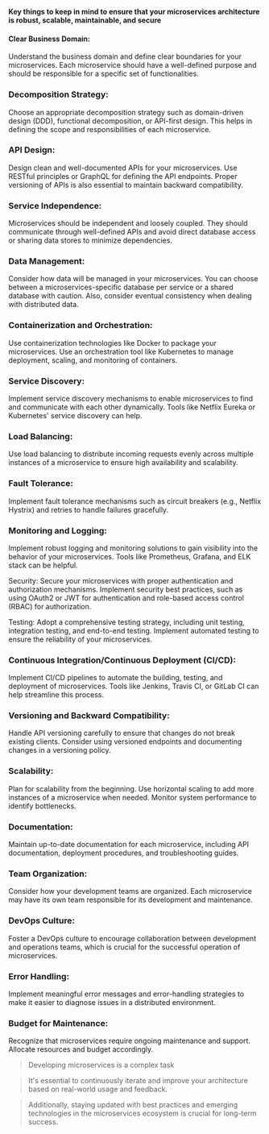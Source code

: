 **Key things to keep in mind to ensure that your microservices architecture is robust, scalable, maintainable, and secure**

#### Clear Business Domain:
Understand the business domain and define clear boundaries for your microservices. Each microservice should have a well-defined purpose and should be responsible for a specific set of functionalities.

### Decomposition Strategy: 
Choose an appropriate decomposition strategy such as domain-driven design (DDD), functional decomposition, or API-first design. This helps in defining the scope and responsibilities of each microservice.

### API Design: 
Design clean and well-documented APIs for your microservices. Use RESTful principles or GraphQL for defining the API endpoints. Proper versioning of APIs is also essential to maintain backward compatibility.

### Service Independence: 
Microservices should be independent and loosely coupled. They should communicate through well-defined APIs and avoid direct database access or sharing data stores to minimize dependencies.

### Data Management: 
Consider how data will be managed in your microservices. You can choose between a microservices-specific database per service or a shared database with caution. Also, consider eventual consistency when dealing with distributed data.

### Containerization and Orchestration: 
Use containerization technologies like Docker to package your microservices. Use an orchestration tool like Kubernetes to manage deployment, scaling, and monitoring of containers.

### Service Discovery:
Implement service discovery mechanisms to enable microservices to find and communicate with each other dynamically. Tools like Netflix Eureka or Kubernetes' service discovery can help.

### Load Balancing: 
Use load balancing to distribute incoming requests evenly across multiple instances of a microservice to ensure high availability and scalability.

### Fault Tolerance: 
Implement fault tolerance mechanisms such as circuit breakers (e.g., Netflix Hystrix) and retries to handle failures gracefully.

### Monitoring and Logging: 
Implement robust logging and monitoring solutions to gain visibility into the behavior of your microservices. Tools like Prometheus, Grafana, and ELK stack can be helpful.

Security: Secure your microservices with proper authentication and authorization mechanisms. Implement security best practices, such as using OAuth2 or JWT for authentication and role-based access control (RBAC) for authorization.

Testing: Adopt a comprehensive testing strategy, including unit testing, integration testing, and end-to-end testing. Implement automated testing to ensure the reliability of your microservices.

### Continuous Integration/Continuous Deployment (CI/CD):
Implement CI/CD pipelines to automate the building, testing, and deployment of microservices. Tools like Jenkins, Travis CI, or GitLab CI can help streamline this process.

### Versioning and Backward Compatibility: 
Handle API versioning carefully to ensure that changes do not break existing clients. Consider using versioned endpoints and documenting changes in a versioning policy.

### Scalability: 
Plan for scalability from the beginning. Use horizontal scaling to add more instances of a microservice when needed. Monitor system performance to identify bottlenecks.

### Documentation: 
Maintain up-to-date documentation for each microservice, including API documentation, deployment procedures, and troubleshooting guides.

### Team Organization: 
Consider how your development teams are organized. Each microservice may have its own team responsible for its development and maintenance.

### DevOps Culture: 
Foster a DevOps culture to encourage collaboration between development and operations teams, which is crucial for the successful operation of microservices.

### Error Handling:
Implement meaningful error messages and error-handling strategies to make it easier to diagnose issues in a distributed environment.

### Budget for Maintenance:
 Recognize that microservices require ongoing maintenance and support. Allocate resources and budget accordingly.

> Developing microservices is a complex task
 
> It's essential to continuously iterate and improve your architecture based on real-world usage and feedback. 

> Additionally, staying updated with best practices and emerging technologies in the microservices ecosystem is crucial for long-term success.